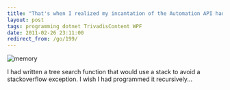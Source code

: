 ```yaml
---
title: "That's when I realized my incantation of the Automation API had gone wrong"
layout: post
tags: programming dotnet TrivadisContent WPF
date: 2011-02-26 23:11:00
redirect_from: /go/199/
---
```


![memory](http://realfiction.net/files/memory_cfe47a33-f86a-4a21-ab33-b02b542364f4.png "memory") 

I had written a tree search function that would use a stack to avoid a stackoverflow exception. I wish I had programmed it recursively...